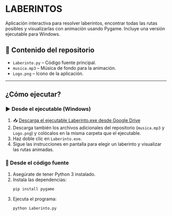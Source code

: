 # LABERINTOS
Aplicación interactiva para resolver laberintos, encontrar todas las rutas posibles y visualizarlas con animación usando Pygame. Incluye una versión ejecutable para Windows.

## 📂 Contenido del repositorio

- `Laberinto.py` – Código fuente principal.  
- `musica.mp3` – Música de fondo para la animación.  
- `Logo.png` – Icono de la aplicación.  

---

## ¿Cómo ejecutar?

### ▶️ Desde el ejecutable (Windows)
1. 📥 [Descarga el ejecutable Laberinto.exe desde Google Drive](https://drive.google.com/file/d/1xvl4oAssK1owulU4olr9Xjw9VhnhcwRU/view?usp=sharing)  
2. Descarga también los archivos adicionales del repositorio (`musica.mp3` y `Logo.png`) y colócalos en la misma carpeta que el ejecutable.  
3. Haz doble clic en `Laberinto.exe`.  
4. Sigue las instrucciones en pantalla para elegir un laberinto y visualizar las rutas animadas. 

### 🐍 Desde el código fuente
1. Asegúrate de tener Python 3 instalado.  
2. Instala las dependencias:  
   ```bash
   pip install pygame
3. Ejecuta el programa:  
   ```bash
   python Laberinto.py

